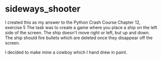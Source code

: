 # sideways_shooter
I created this as my answer to the Python Crash Course Chapter 12, exercise 5
The task was to create a game where you place a ship on the left side of the screen. The ship doesn't move right or left, but up and down. 
The ship should fire bullets which are deleted once they disappear off the screen.

I decided to make mine a cowboy which I hand drew in paint.
